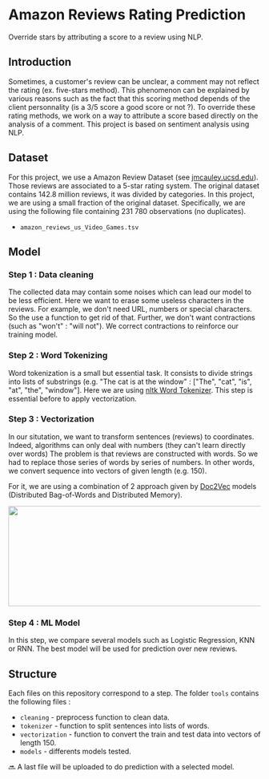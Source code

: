 # Amazon Reviews Rating Prediction

Override stars by attributing a score to a review using NLP.

## Introduction
Sometimes, a customer's review can be unclear, a comment may not reflect the rating (ex. five-stars method). 
This phenomenon can be explained by various reasons such as the fact that this scoring method depends of the client personnality (is a 3/5 score a good score or not ?). 
To override these rating methods, we work on a way to attribute a score based directly on the analysis of a comment. 
This project is based on sentiment analysis using NLP.

## Dataset
For this project, we use a Amazon Review Dataset (see [jmcauley.ucsd.edu](https://jmcauley.ucsd.edu/data/amazon/)). 
Those reviews are associated to a 5-star rating system.
The original dataset contains 142.8 million reviews, it was divided by categories.
In this project, we are using a small fraction of the original dataset. Specifically, we are using the following file containing 231 780 observations (no duplicates).

* `amazon_reviews_us_Video_Games.tsv`

## Model

### Step 1 : Data cleaning

The collected data may contain some noises which can lead our model to be less efficient. Here we want to erase some useless characters in the reviews.
For example, we don't need URL, numbers or special characters. So the use a function to get rid of that. Further, we don't want contractions (such as "won't" : "will not").
We correct contractions to reinforce our training model.

### Step 2 : Word Tokenizing

Word tokenization is a small but essential task. It consists to divide strings into lists of substrings 
(e.g. "The cat is at the window" : ["The", "cat", "is", "at", "the", "window"].
Here we are using [nltk Word Tokenizer](https://www.nltk.org/api/nltk.tokenize.html). This step is essential before to apply vectorization.

### Step 3 : Vectorization

In our situtation, we want to transform sentences (reviews) to coordinates. Indeed, algorithms can only deal with numbers (they can't learn directly over words)
The problem is that reviews are constructed with words. So we had to replace those series of words by series of numbers. In other words, we convert sequence into 
vectors of given length (e.g. 150). 

For it, we are using a combination of 2 approach given by [Doc2Vec](https://radimrehurek.com/gensim/models/doc2vec.html) models 
(Distributed Bag-of-Words and Distributed Memory).

<p align="center">
<img width="600" height="200" src="https://user-images.githubusercontent.com/114365240/199744377-22931260-b2dc-425b-9e8c-e76b0a3dd9a9.png">
</p>

### Step 4 : ML Model

In this step, we compare several models such as Logistic Regression, KNN or RNN. The best model will be used for prediction over new reviews.

## Structure

Each files on this repository correspond to a step. The folder `tools` contains the following files : 
- `cleaning` - preprocess function to clean data. 
- `tokenizer` - function to split sentences into lists of words. 
- `vectorization` - function to convert the train and test data into vectors of length 150. 
- `models` - differents models tested. 

:soon: A last file will be uploaded to do prediction with a selected model.
